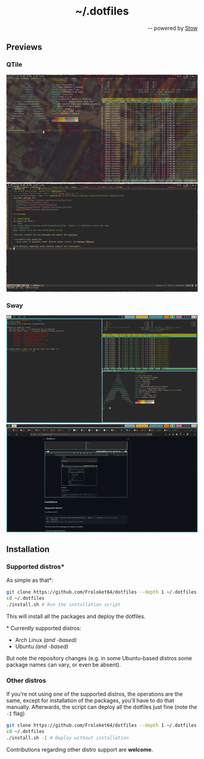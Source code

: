 <h1 align="center">~/.dotfiles</h1>
<p align="right">-- powered by <a href="https://www.gnu.org/software/stow/">Stow</a></p>

## Previews
### QTile
![Some terminals](/preview/qtile/terminals.png)
![Coding](/preview/qtile/coding.png)

### Sway
![Some more terminals](/preview/sway/terminals.png)
![Web browser](/preview/sway/browser.png)

## Installation
### Supported distros\*
As simple as that\*:
``` bash
git clone https://github.com/Froloket64/dotfiles --depth 1 ~/.dotfiles # Clone the repo
cd ~/.dotfiles
./install.sh # Run the installation script
```
This will install all the packages and deploy the dotfiles.

\* Currently supported distros:
+ Arch Linux _(and -based)_
+ Ubuntu _(and -based)_

But note the repository changes (e.g. in some Ubuntu-based distros some package names can vary, or even be absent).

### Other distros
If you're not using one of the supported distros, the operations are the same, except for installation of the packages, you'll have to do that manually. Afterwards, the script can deploy all the dotfiles just fine (note the `-I` flag)
``` bash
git clone https://github.com/Froloket64/dotfiles --depth 1 ~/.dotfiles # Clone the repo
cd ~/.dotfiles
./install.sh -I # Deploy without installation
```

Contributions regarding other distro support are **welcome**.
